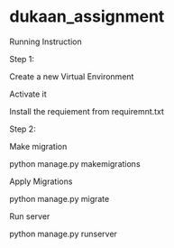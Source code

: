 # dukaan_assignment

Running Instruction

Step 1:

Create a new Virtual Environment

Activate it

Install the requiement from requiremnt.txt


Step 2:

Make migration

python manage.py makemigrations

Apply Migrations

python manage.py migrate

Run server

python manage.py runserver




